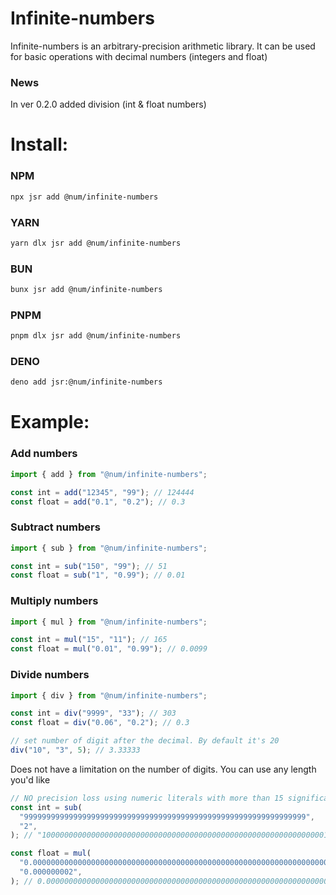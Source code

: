 # Infinite-numbers

Infinite-numbers is an arbitrary-precision arithmetic library. It can be used
for basic operations with decimal numbers (integers and float)

### News

In ver 0.2.0 added division (int & float numbers)

# Install:

### NPM

```bash
npx jsr add @num/infinite-numbers
```

### YARN

```bash
yarn dlx jsr add @num/infinite-numbers
```

### BUN

```bash
bunx jsr add @num/infinite-numbers
```

### PNPM

```bash
pnpm dlx jsr add @num/infinite-numbers
```

### DENO

```bash
deno add jsr:@num/infinite-numbers
```

# Example:

### Add numbers

```javascript
import { add } from "@num/infinite-numbers";

const int = add("12345", "99"); // 124444
const float = add("0.1", "0.2"); // 0.3
```

### Subtract numbers
```javascript
import { sub } from "@num/infinite-numbers";

const int = sub("150", "99"); // 51
const float = sub("1", "0.99"); // 0.01
```

### Multiply numbers
```javascript
import { mul } from "@num/infinite-numbers";

const int = mul("15", "11"); // 165
const float = mul("0.01", "0.99"); // 0.0099
```

### Divide numbers
```javascript
import { div } from "@num/infinite-numbers";

const int = div("9999", "33"); // 303
const float = div("0.06", "0.2"); // 0.3

// set number of digit after the decimal. By default it's 20
div("10", "3", 5); // 3.33333
```

Does not have a limitation on the number of digits. You can use any length you'd
like

```javascript
// NO precision loss using numeric literals with more than 15 significant digits.
const int = sub(
  "999999999999999999999999999999999999999999999999999999999999999",
  "2",
); // "1000000000000000000000000000000000000000000000000000000000000001"

const float = mul(
  "0.00000000000000000000000000000000000000000000000000000000000000000009",
  "0.000000002",
); // 0.00000000000000000000000000000000000000000000000000000000000000000000000000018
```
